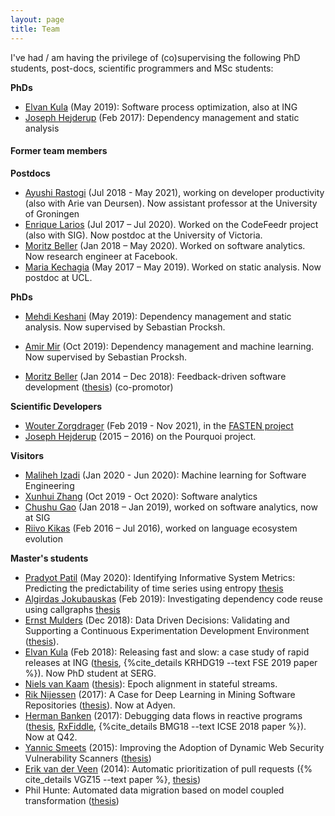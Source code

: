 ```yaml
---
layout: page
title: Team
---
```


I've had / am having the privilege of (co)supervising the following PhD students, post-docs, scientific programmers and MSc students:

**PhDs**

* [Elvan Kula](https://www.linkedin.com/in/elvan-kula/) (May 2019): Software process optimization, also at ING
* [Joseph Hejderup](https://nl.linkedin.com/in/josephhejderup) (Feb 2017): Dependency management and static analysis

#### Former team members

**Postdocs**

* [Ayushi Rastogi](https://ayushirastogi.github.io) (Jul 2018 - May 2021), working on developer productivity (also with Arie van Deursen). Now assistant professor at the University of Groningen
* [Enrique Larios](https://www.linkedin.com/in/enrique-larios-vargas/) (Jul 2017 – Jul 2020). Worked on the CodeFeedr
project (also with SIG). Now postdoc at the University of Victoria.
* [Moritz Beller](https://inventitech.com) (Jan 2018 – May 2020). Worked on software analytics. Now research engineer at Facebook.
* [Maria Kechagia](https://mkechagia.github.io) (May 2017 – May 2019). Worked on static analysis. Now postdoc at UCL.

**PhDs**

* [Mehdi Keshani](https://ashkboos.github.io/MyWebsite/) (May 2019): Dependency management and static analysis. Now supervised by Sebastian Procksh.
* [Amir Mir](https://www.linkedin.com/in/mir93/) (Oct 2019): Dependency management and machine learning. Now supervised by Sebastian Procksh.

* [Moritz Beller](https://inventitech.com) (Jan 2014 – Dec 2018): Feedback-driven software development ([thesis](https://repository.tudelft.nl/islandora/object/uuid%3Ab2946104-2092-42bb-a1ee-3b085d110466)) (co-promotor)

**Scientific Developers**

* [Wouter Zorgdrager](https://www.linkedin.com/in/wouter-zorgdrager-a4746512a/?originalSubdomain=nl) (Feb 2019 - Nov 2021), in the [FASTEN project](https://www.fasten-project.eu)
* [Joseph Hejderup](https://nl.linkedin.com/in/josephhejderup) (2015 – 2016) on the Pourquoi project.

**Visitors**

* [Maliheh Izadi](http://ce.sharif.edu/~malizadi/) (Jan 2020 - Jun 2020): Machine learning for Software Engineering
* [Xunhui Zhang](https://github.com/zhangxunhui) (Oct 2019 - Oct 2020): Software analytics
* [Chushu Gao](https://www.linkedin.com/in/gaochushu/?originalSubdomain=nl) (Jan 2018 – Jan 2019), worked on software analytics, now at SIG
* [Riivo Kikas](https://www.linkedin.com/in/riivokikas) (Feb 2016 – Jul 2016), worked on language ecosystem evolution

**Master's students**

* [Pradyot Patil](https://www.linkedin.com/in/pradyotpatil/) (May 2020): Identifying Informative System Metrics: Predicting the predictability of time series using entropy [thesis](http://resolver.tudelft.nl/uuid:7a655689-9c0d-4d5d-aab3-365ebfea45b1)
* [Algirdas Jokubauskas](https://www.linkedin.com/in/algirdasjokubauskas/) (Feb 2019): Investigating dependency code reuse using callgraphs [thesis](http://resolver.tudelft.nl/uuid:efcd03ba-5d12-4b97-a15f-911206db1e80)
* [Ernst Mulders](https://www.linkedin.com/in/ernst-mulders/) (Dec 2018): Data Driven Decisions: Validating and Supporting a Continuous Experimentation Development Environment ([thesis](https://repository.tudelft.nl/islandora/object/uuid%3A08f2c0b4-2aa8-4e12-9b58-073dcdfb4553)).
* [Elvan Kula](https://www.linkedin.com/in/elvan-kula/) (Feb 2018):
  Releasing fast and slow: a case study of rapid releases at ING ([thesis](http://resolver.tudelft.nl/uuid:9660c5a3-6ef8-4c6a-b5cf-3994b60d754b), {%cite_details KRHDG19 --text FSE 2019 paper %}). Now PhD student at SERG.
* [Niels van Kaam](https://www.linkedin.com/in/niels-van-kaam-aa731768/) ([thesis](http://resolver.tudelft.nl/uuid:ed3666f9-0aec-4f03-bf41-e0abc852d304)): Epoch alignment in stateful streams.
* [Rik Nijessen](https://www.linkedin.com/in/rik-nijessen-6bb62b43) (2017): A Case for Deep Learning in Mining Software Repositories ([thesis](https://repository.tudelft.nl/islandora/object/uuid%3Afc0cf997-4900-435c-b213-00e5828490de)). Now at Adyen.
* [Herman Banken](https://www.linkedin.com/in/hermanbanken/) (2017): Debugging data flows in reactive programs ([thesis](http://resolver.tudelft.nl/uuid:d37cac08-195d-4dbd-a076-e3227a756717), [RxFiddle](https://rxfiddle.net), {%cite_details BMG18 --text ICSE 2018 paper %}). Now at Q42.
* [Yannic Smeets](https://nl.linkedin.com/in/yannic-smeets-a1030b73/en) (2015): Improving the Adoption of Dynamic Web Security Vulnerability Scanners ([thesis](www.ru.nl/publish/pages/769526/z03_yannic_smeets.pdf))
* [Erik van der Veen](https://www.linkedin.com/in/erikvdv1) (2014): Automatic prioritization of pull requests ({% cite_details VGZ15 --text paper %}, [thesis](http://resolver.tudelft.nl/uuid:a4df21b6-708b-4c15-a601-45f986a918f5))
* Phil Hunte: Automated data migration based on model coupled transformation ([thesis](http://resolver.tudelft.nl/uuid:b82c0906-7e76-4381-b0cd-a100ba50ccb5))
